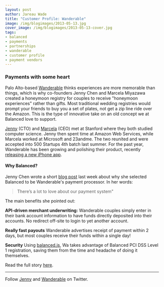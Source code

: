 ```yaml
---
layout: post
author: Jareau Wade
title: "Customer Profile: Wanderable"
image: /img/blogimages/2013-05-13.jpg
cover_image: /img/blogimages/2013-05-13-cover.jpg
tags:
- balanced
- payments
- partnerships
- wanderable
- customer profile
- payment vendors
---
```


### Payments with some heart
Palo Alto-based [Wanderable](https://wanderable.com/) thinks experiences are more memorable than things, which is why co-founders Jenny Chen and Marcela Miyazawa created a honeymoon registry for couples to receive "honeymoon experiences" rather than gifts. Most traditional wedding registries would prompt your friends to buy you a set of plates, not get a zip line ride over the Amazon. This is the type of innovative take on an old concept we at Balanced love to support.

[Jenny](https://angel.co/jenny-chen) (CTO) and [Marcela](http://www.linkedin.com/in/marcelam) (CEO) met at Stanford where they both studied computer science. Jenny then spent time at Amazon Web Services, while Marcela worked at Microsoft and 23andme. The two reunited and were accepted into 500 Startups 4th batch last summer. For the past year, Wanderable has been growing and polishing their product, recently [releasing a new iPhone app](http://techcrunch.com/2013/04/16/honeymoon-registry-wanderable-comes-to-iphone-lets-couples-edit-registries-send-out-thank-yous-on-the-go/). 

#### Why Balanced?
Jenny Chen wrote a short [blog post](http://blog.wanderable.com/2013/05/10/receiving-your-funds-with-love/) last week about why she selected Balanced to be Wanderable's payment processor. In her words:
>There’s a lot to love about our payment system"

The main benefits she pointed out:

**API-driven merchant underwriting:**
Wanderable couples simply enter in their bank account information to have funds directly deposited into their accounts. No redirect off-site to login to yet another account.

**Really fast payouts**
Wanderable advertises receipt of payment within 2 days, but most couples receive their funds within a single day!

**Security**
Using [balanced.js](https://www.balancedpayments.com/docs/overview?language=bash#tokenizing-sensitive-information),  Wa takes advantage of Balanced PCI DSS Level 1 registration, saving them from the time and headache of doing it themselves. 

Read the full story [here](http://blog.wanderable.com/2013/05/10/receiving-your-funds-with-love/).

---
Follow [Jenny](https://twitter.com/phethyr) and [Wanderable](https://twitter.com/wanderable) on Twitter.
